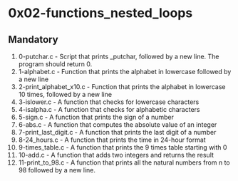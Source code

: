 # 0x02-functions_nested_loops

## Mandatory

1. 0-putchar.c - Script that prints _putchar, followed by a new line. The program should return 0.
2. 1-alphabet.c - Function that prints the alphabet in lowercase followed by a new line
3. 2-print_alphabet_x10.c - Function that prints the alphabet in lowercase 10 times, followed by a new line
4. 3-islower.c - A function that checks for lowercase characters
5. 4-isalpha.c - A function that checks for alphabetic characters
6. 5-sign.c - A function that prints the sign of a number
7. 6-abs.c - A function that computes the absolute value of an integer
8. 7-print_last_digit.c - A function that prints the last digit of a number
9. 8-24_hours.c - A function that prints the time in 24-hour format
10. 9-times_table.c - A function that prints the 9 times table starting with 0
11. 10-add.c - A function that adds two integers and returns the result
12. 11-print_to_98.c - A function that prints all the natural numbers from n to 98 followed by a new line.

